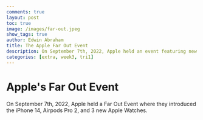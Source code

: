 ```yaml
---
comments: true
layout: post
toc: true
image: /images/far-out.jpeg
show_tags: true
author: Edwin Abraham
title: The Apple Far Out Event
description: On September 7th, 2022, Apple held an event featuring new products with the iPhone 14, Airpods Pro 2, and 3 new Apple Watches
categories: [extra, week3, tri1]
---
```


# Apple's Far Out Event
On September 7th, 2022, Apple held a Far Out Event where they introduced the iPhone 14, Airpods Pro 2, and 3 new Apple Watches.


